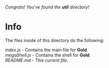 *Congrats! You've found the **util** directory!*

# Info

The files inside of this directory do the following:

*index.js* - Contains the main file for **Gold**.    
*megaShell.js* - Contains the shell for **Gold**.    
*README.md* - *This current file.*   
